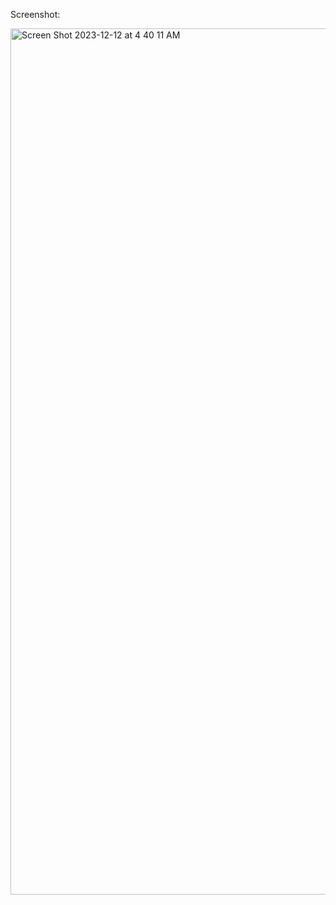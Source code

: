 Screenshot:

<img width="1386" alt="Screen Shot 2023-12-12 at 4 40 11 AM" src="https://github.com/nevadaperry/CSCI-466-web-store/assets/107876546/d8f4c8a0-4ce0-4ef5-ac57-bcfa506298aa">
